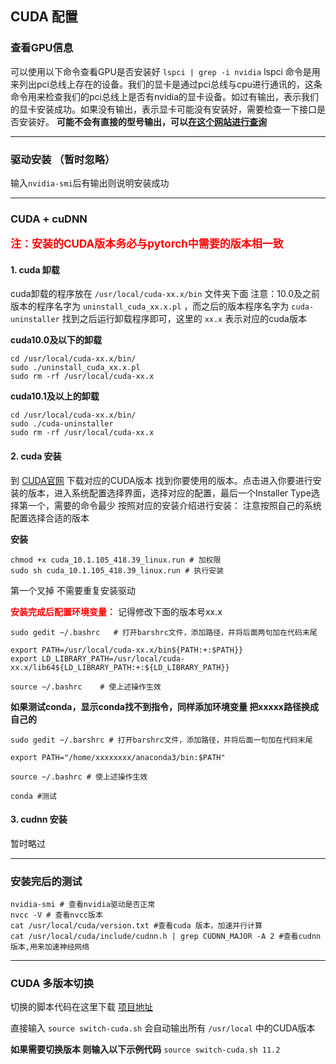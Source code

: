 ## CUDA 配置

### 查看GPU信息
可以使用以下命令查看GPU是否安装好
`lspci | grep -i nvidia`
lspci 命令是用来列出pci总线上存在的设备。我们的显卡是通过pci总线与cpu进行通讯的，这条命令用来检查我们的pci总线上是否有nvidia的显卡设备。如过有输出，表示我们的显卡安装成功。如果没有输出，表示显卡可能没有安装好，需要检查一下接口是否安装好。
__可能不会有直接的型号输出，可以[在这个网站进行查询](https://admin.pci-ids.ucw.cz/mods/PC/10de?action=help?help=pci)__

***
### 驱动安装 （暂时忽略）

输入`nvidia-smi`后有输出则说明安装成功

***
### CUDA + cuDNN
<span style="font-size: 17px; color: red;font-weight: bold;">注：安装的CUDA版本务必与pytorch中需要的版本相一致</span> 



#### 1. cuda 卸载 
cuda卸载的程序放在 `/usr/local/cuda-xx.x/bin` 文件夹下面
注意：10.0及之前版本的程序名字为 `uninstall_cuda_xx.x.pl` ，而之后的版本程序名字为 `cuda-uninstaller`
找到之后运行卸载程序即可，这里的 `xx.x` 表示对应的cuda版本

__cuda10.0及以下的卸载__
```shell
cd /usr/local/cuda-xx.x/bin/
sudo ./uninstall_cuda_xx.x.pl
sudo rm -rf /usr/local/cuda-xx.x
```

__cuda10.1及以上的卸载__

```shell
cd /usr/local/cuda-xx.x/bin/
sudo ./cuda-uninstaller
sudo rm -rf /usr/local/cuda-xx.x
```
#### 2. cuda 安装
到 [CUDA官网](https://developer.nvidia.com/cuda-toolkit-archive) 下载对应的CUDA版本
找到你要使用的版本。点击进入你要进行安装的版本，进入系统配置选择界面，选择对应的配置，最后一个Installer Type选择第一个，需要的命令最少
按照对应的安装介绍进行安装：
注意按照自己的系统配置选择合适的版本

__安装__
```shell
chmod +x cuda_10.1.105_418.39_linux.run # 加权限
sudo sh cuda_10.1.105_418.39_linux.run # 执行安装
```
第一个叉掉 不需要重复安装驱动

<span style="color: red;font-weight: bold;">安装完成后配置环境变量：</span> 
记得修改下面的版本号xx.x

```shell
sudo gedit ~/.bashrc   # 打开barshrc文件，添加路径，并将后面两句加在代码末尾

export PATH=/usr/local/cuda-xx.x/bin${PATH:+:$PATH}}
export LD_LIBRARY_PATH=/usr/local/cuda-xx.x/lib64${LD_LIBRARY_PATH:+:${LD_LIBRARY_PATH}}

source ~/.bashrc    # 使上述操作生效
```

__如果测试conda，显示conda找不到指令，同样添加环境变量 把xxxxx路径换成自己的__
```shell
sudo gedit ~/.barshrc # 打开barshrc文件，添加路径，并将后面一句加在代码末尾

export PATH="/home/xxxxxxxx/anaconda3/bin:$PATH"

source ~/.bashrc # 使上述操作生效

conda #测试
```

#### 3. cudnn 安装
暂时略过


***
### 安装完后的测试
```shell
nvidia-smi # 查看nvidia驱动是否正常
nvcc -V # 查看nvcc版本
cat /usr/local/cuda/version.txt #查看cuda 版本，加速并行计算
cat /usr/local/cuda/include/cudnn.h | grep CUDNN_MAJOR -A 2 #查看cudnn 版本,用来加速神经网络
```



***
### CUDA 多版本切换

切换的脚本代码在这里下载 [项目地址](https://github.com/phohenecker/switch-cuda)

直接输入 `source switch-cuda.sh` 会自动输出所有 `/usr/local` 中的CUDA版本

__如果需要切换版本 则输入以下示例代码__
`source switch-cuda.sh 11.2`
